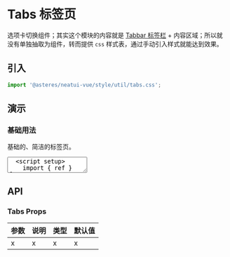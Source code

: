 # Tabs 标签页

选项卡切换组件；其实这个模块的内容就是 [Tabbar 标签栏](/components/tabbar) + 内容区域；所以就没有单独抽取为组件，转而提供 `css` 样式表，通过手动引入样式就能达到效果。

## 引入

```js
import '@asteres/neatui-vue/style/util/tabs.css';
```

## 演示

<script setup>
import { ref } from 'vue';
import { Tabbar, TabbarItem } from '../../src'

const active = ref('1');
</script>

### 基础用法

基础的、简洁的标签页。

<ClientOnly>
  <CodePreview>
  <textarea lang="vue">
  <script setup>
    import { ref } from 'vue';
    const active = ref('1');
  </script>
  <template>
  <div class="nt-tabs">
    <nt-tabbar v-model="active" type="bar">
      <nt-tabbar-item name="1">标签一</nt-tabbar-item>
      <nt-tabbar-item name="2">标签二</nt-tabbar-item>
    </nt-tabbar>
    <div class="nt-tabs-content">
      <div v-if="active === '1'">标签一</div>
      <div v-if="active === '2'">标签二</div>
    </div>
  </div>
  </template>
  </textarea>
  <template #preview>
  <div class="nt-tabs">
    <Tabbar v-model="active" type="bar">
      <TabbarItem name="1">标签一</TabbarItem>
      <TabbarItem name="2">标签二</TabbarItem>
    </Tabbar>
    <div class="nt-tabs-content">
      <div v-if="active === '1'">标签一</div>
      <div v-if="active === '2'">标签二</div>
    </div>
  </div>
  </template>
  </CodePreview>
</ClientOnly>

## API

### Tabs Props

| 参数 | 说明 | 类型 | 默认值 |
| ---- | ---- | ---- | ------ |
| x    | x    | x    | x      |
